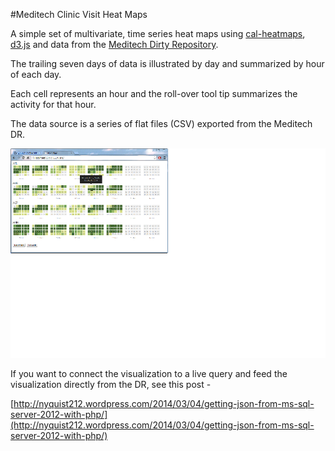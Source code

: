 #Meditech Clinic Visit Heat Maps

A simple set of multivariate, time series heat maps using [cal-heatmaps](http://kamisama.github.io/cal-heatmap/), [d3.js](http://d3js.org) and data from the [Meditech Dirty Repository](https://www.meditech.com/ProductBriefs/pages/productpagedr.htm).

The trailing seven days of data is illustrated by day and summarized by hour of each day. 

Each cell represents an hour and the roll-over tool tip summarizes the activity for that hour.

The data source is a series of flat files (CSV) exported from the Meditech DR.

[![Screen Shot](./ScreenShot.png)](http://colinwhite.net/ClinicVisitsHeatMap/)

If you want to connect the visualization to a live query and feed the visualization directly from the DR, see this post -

[http://nyquist212.wordpress.com/2014/03/04/getting-json-from-ms-sql-server-2012-with-php/](http://nyquist212.wordpress.com/2014/03/04/getting-json-from-ms-sql-server-2012-with-php/)







